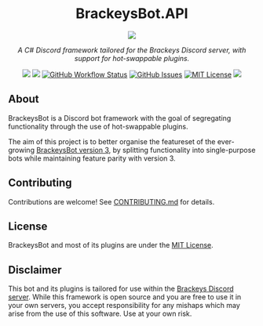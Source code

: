 <h1 align="center">BrackeysBot.API</h1>
<p align="center"><img src="https://avatars.githubusercontent.com/u/102218313?s=200&v=4"></p>
<p align="center"><i>A C# Discord framework tailored for the Brackeys Discord server, with support for hot-swappable plugins.</i></p>
<p align="center">
<a href="https://www.nuget.org/packages/BrackeysBot.API/"><img src="https://img.shields.io/nuget/v/BrackeysBot.API?label=stable%20build"></a>
<a href="https://www.nuget.org/packages/BrackeysBot.API/"><img src="https://img.shields.io/nuget/vpre/BrackeysBot.API?label=nightly%20build"></a>
<a href="https://github.com/BrackeysBot/BrackeysBot.API/actions?query=workflow%3A%22.NET%22"><img src="https://img.shields.io/github/workflow/status/BrackeysBot/BrackeysBot.API/.NET" alt="GitHub Workflow Status" title="GitHub Workflow Status"></a>
<a href="https://github.com/BrackeysBot/BrackeysBot.API/issues"><img src="https://img.shields.io/github/issues/BrackeysBot/BrackeysBot.API" alt="GitHub Issues" title="GitHub Issues"></a>
<a href="https://github.com/BrackeysBot/BrackeysBot.API/blob/main/LICENSE.md"><img src="https://img.shields.io/github/license/BrackeysBot/BrackeysBot.API" alt="MIT License" title="MIT License"></a>
<a href="https://discord.gg/brackeys"><img src="https://discordapp.com/api/guilds/243005537342586880/widget.png?style=shield"></a>
</p>

## About
BrackeysBot is a Discord bot framework with the goal of segregating functionality through the use of hot-swappable plugins.

The aim of this project is to better organise the featureset of the ever-growing [BrackeysBot version 3](https://github.com/yiliansource/brackeys-bot/), by splitting functionality into single-purpose bots while maintaining feature parity with version 3.

## Contributing
Contributions are welcome! See [CONTRIBUTING.md](CONTRIBUTING.md) for details.

## License
BrackeysBot and most of its plugins are under the [MIT License](LICENSE.md).

## Disclaimer
This bot and its plugins is tailored for use within the [Brackeys Discord server](https://discord.gg/brackeys). While this framework is open source and you are free to use it in your own servers, you accept responsibility for any mishaps which may arise from the use of this software. Use at your own risk.
